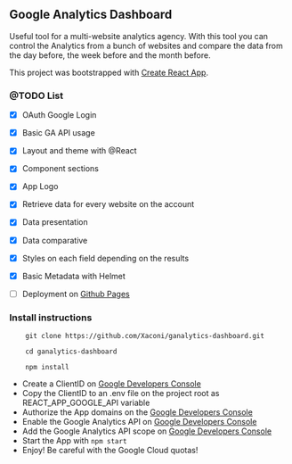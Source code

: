 ## Google Analytics Dashboard

Useful tool for a multi-website analytics agency. With this tool you can control the Analytics from a bunch of websites and compare the data from the day before, the week before and the month before.

This project was bootstrapped with [Create React App](https://github.com/facebook/create-react-app).

### @TODO List

- [x] OAuth Google Login 
- [x] Basic GA API usage
- [x] Layout and theme with @React
- [x] Component sections
- [x] App Logo
- [x] Retrieve data for every website on the account
- [x] Data presentation
- [x] Data comparative
- [x] Styles on each field depending on the results
- [x] Basic Metadata with Helmet
- [ ] Deployment on [Github Pages](https://facebook.github.io/create-react-app/docs/deployment#github-pages-https-pagesgithubcom)


### Install instructions

```
    git clone https://github.com/Xaconi/ganalytics-dashboard.git
```

```
    cd ganalytics-dashboard
```

```
    npm install
```

* Create a ClientID on [Google Developers Console](https://cloud.google.com/)
* Copy the ClientID to an .env file on the project root as REACT_APP_GOOGLE_API variable
* Authorize the App domains on the [Google Developers Console](https://cloud.google.com/)
* Enable the Google Analytics API on [Google Developers Console](https://cloud.google.com/)
* Add the Google Analytics API scope on [Google Developers Console](https://cloud.google.com/)
* Start the App with ``` npm start ```
* Enjoy! Be careful with the Google Cloud quotas!
